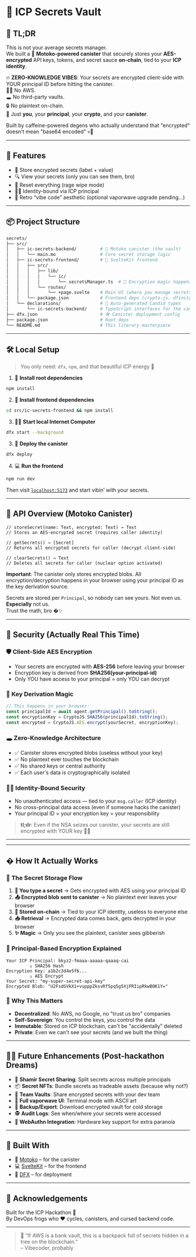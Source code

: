 # 🔐 ICP Secrets Vault

## 🚀 TL;DR

This is not your average secrets manager.  
We built a 🔐 **Motoko-powered canister** that securely stores your **AES-encrypted** API keys, tokens, and secret sauce **on-chain**, tied to your **ICP identity**.

🔥 **ZERO-KNOWLEDGE VIBES**: Your secrets are encrypted client-side with YOUR principal ID before hitting the canister.  
🧙‍♂️ No AWS.  
🕳 No third-party vaults.  
🔒 No plaintext on-chain.  
🧠 Just **you**, your **principal**, your **crypto**, and your **canister**.  

Built by caffeine-powered degens who actually understand that "encrypted" doesn't mean "base64 encoded" 💀🤌

---

## 🧠 Features

- 🧾 Store encrypted secrets (label + value)
- 🔍 View your secrets (only you can see them, bro)
- 🧹 Reset everything (rage wipe mode)
- 🧑‍🚀 Identity-bound via ICP principal
- 💅 Retro “vibe code” aesthetic (optional vaporwave upgrade pending...)

---

## 📦 Project Structure

```bash
secrets/
├── src/
│   ├── ic-secrets-backend/         # 🦀 Motoko canister (the vault)
│   │   └── main.mo                 # Core secret storage logic
│   ├── ic-secrets-frontend/        # 🎨 SvelteKit frontend
│   │   ├── src/
│   │   │   ├── lib/
│   │   │   │   └── ic/
│   │   │   │       └── secretsManager.ts  # 🔐 Encryption magic happens here
│   │   │   └── routes/
│   │   │       └── +page.svelte    # Main UI (where you manage secrets)
│   │   └── package.json            # Frontend deps (crypto-js, dfinity libs)
│   └── declarations/               # 🤖 Auto-generated Candid types
│       └── ic-secrets-backend/     # TypeScript interfaces for the canister
├── dfx.json                        # 🛠️ Canister deployment config
├── package.json                    # Root deps
└── README.md                       # This literary masterpiece
```

---

## 🛠️ Local Setup

> You only need: `dfx`, `npm`, and that beautiful ICP energy 💫

1. 🔧 **Install root dependencies**

```bash
npm install
```

2. 🔧 **Install frontend dependencies**

```bash
cd src/ic-secrets-frontend && npm install
```

3. 🧙‍♂️ **Start local Internet Computer**

```bash
dfx start --background
```

3. 🚢 **Deploy the canister**

```bash
dfx deploy
```

4. 💻 **Run the frontend**

```bash
npm run dev
```

Then visit [`localhost:5173`](http://localhost:5173) and start vibin’ with your secrets.

---

## 🧪 API Overview (Motoko Canister)

```motoko
// storeSecret(name: Text, encrypted: Text) → Text
// Stores an AES-encrypted secret (requires caller identity)

// getSecrets() → [Secret]
// Returns all encrypted secrets for caller (decrypt client-side)

// clearSecrets() → Text
// Deletes all secrets for caller (nuclear option activated)
```

**Important**: The canister only stores encrypted blobs. All encryption/decryption happens in your browser using your principal ID as the key derivation source.

Secrets are stored per `Principal`, so nobody can see yours. Not even us. **Especially** not us.  
Trust the math, bro �✨

---

## 🔐 Security (Actually Real This Time)

### 🛡️ **Client-Side AES Encryption**
- Your secrets are encrypted with **AES-256** before leaving your browser
- Encryption key is derived from **SHA256(your-principal-id)**
- Only YOU have access to your principal = only YOU can decrypt

### 🔑 **Key Derivation Magic**
```typescript
// This happens in your browser:
const principalId = await agent.getPrincipal().toString();
const encryptionKey = CryptoJS.SHA256(principalId).toString();
const encrypted = CryptoJS.AES.encrypt(yourSecret, encryptionKey);
```

### 🕳️ **Zero-Knowledge Architecture**
- ✅ Canister stores encrypted blobs (useless without your key)
- ✅ No plaintext ever touches the blockchain
- ✅ No shared keys or central authority
- ✅ Each user's data is cryptographically isolated

### 🧑‍🚀 **Identity-Bound Security**
- No unauthenticated access — tied to your `msg.caller` (ICP identity)
- No cross-principal data access (even if someone hacks the canister)
- Your principal ID = your encryption key = your responsibility 

> **tl;dr**: Even if the NSA seizes our canister, your secrets are still encrypted with YOUR key 🕵️‍♂️

---

---

## � How It Actually Works

### 🔄 **The Secret Storage Flow**
1. **🔐 You type a secret** → Gets encrypted with AES using your principal ID
2. **📤 Encrypted blob sent to canister** → No plaintext ever leaves your browser  
3. **💾 Stored on-chain** → Tied to your ICP identity, useless to everyone else
4. **📥 Retrieval** → Encrypted data comes back, gets decrypted in your browser
5. **✨ Magic** → Only you see the plaintext, canister sees gibberish

### 🔑 **Principal-Based Encryption Explained**
```
Your ICP Principal: bkyz2-fmaaa-aaaaa-qaaaq-cai
         ↓ SHA256 Hash
Encryption Key: a1b2c3d4e5f6...
         ↓ AES Encrypt
Your Secret: "my-super-secret-api-key"
Encrypted Blob: "U2FsdGVkX1+vupppZksvRf5pq5g5XjFRIipRkwB0K1Y="
```

### 🧮 **Why This Matters**
- **Decentralized**: No AWS, no Google, no "trust us bro" companies
- **Self-Sovereign**: You control the keys, you control the data
- **Immutable**: Stored on ICP blockchain, can't be "accidentally" deleted
- **Private**: Even we can't see your secrets (and we built the thing)

---

## 🧙‍♀️ Future Enhancements (Post-hackathon Dreams)

- 🎯 **Shamir Secret Sharing**: Split secrets across multiple principals
- 📦 **Secret NFTs**: Bundle secrets as tradeable assets (because why not?)
- 🤝 **Team Vaults**: Share encrypted secrets with your dev team
- 🎨 **Full vaporwave UI**: Terminal mode with ASCII art
- 🔄 **Backup/Export**: Download encrypted vault for cold storage
- 🕵️ **Audit Logs**: See when/where your secrets were accessed
- 🚀 **WebAuthn Integration**: Hardware key support for extra paranoia

---

## 👾 Built With

- 🧬 [Motoko](https://internetcomputer.org/docs/current/motoko/main/) – for the canister
- 💻 [SvelteKit](https://kit.svelte.dev/) – for the frontend
- 🔧 [DFX](https://internetcomputer.org/docs/current/developer-docs/sdk/dfx/) – for deployment

---

## 🙌 Acknowledgements

Built for the ICP Hackathon 🧠  
By DevOps frogs who ❤️ cycles, canisters, and cursed backend code.

---

> 🧾 “If AWS is a bank vault, this is a backpack full of secrets hidden in a tree on the blockchain.”  
> – Vibecoder, probably
